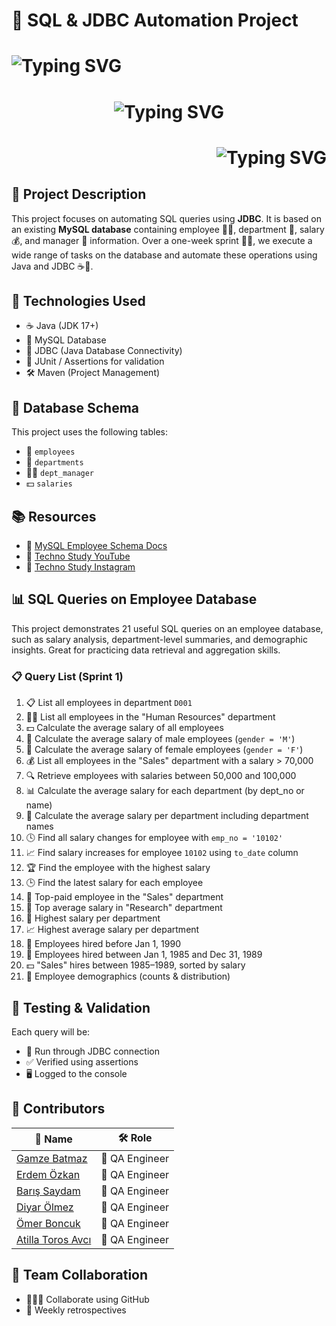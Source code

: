 # 🚀 SQL & JDBC Automation Project



<h1 align="left">
            <img src="https://readme-typing-svg.herokuapp.com?font=Courier+New&size=28&duration=3000&pause=1000&color=26A69A&center=true&vCenter=true&width=720&lines=📘+Seamless+Java+%2B+SQL+Integration;💡+Query%2C+Code%2C+Automate%2C+Test;🧑‍💻+Java+Based+Database+Workflows" alt="Typing SVG" />
</h1>
<h1 align="center">
  <img src="https://readme-typing-svg.herokuapp.com?font=Fira+Code&size=28&duration=3000&pause=1000&color=40C4FF&center=true&vCenter=true&width=750&lines=🚀+MySQL+%2B+JDBC+Automation+Project;📡+Database+Interaction+via+Java;🧪+Structured+Testing+%26+SQL+Execution" alt="Typing SVG" />
</h1>
<h1 align="right">
            <img src="https://readme-typing-svg.herokuapp.com?font=Source+Code+Pro&size=26&duration=3000&pause=1000&color=FFB300&center=true&vCenter=true&width=750&lines=🏁+Agile+Sprint+Challenge;📌+21%2B+SQL+Tasks+Automated;🧪+Validated+%26+Tested+via+JDBC;💼+Team-Based+Dev+Workflow" alt="Typing SVG" />
</h1>




## 📌 Project Description

This project focuses on automating SQL queries using **JDBC**. It is based on an existing **MySQL database** containing employee 👩‍💼, department 🏢, salary 💰, and manager 👔 information. Over a one-week sprint 🏃‍♂️, we execute a wide range of tasks on the database and automate these operations using Java and JDBC ☕🔌.


## 🔧 Technologies Used

- ☕ Java (JDK 17+)
- 💾 MySQL Database
- 🔌 JDBC (Java Database Connectivity)
- 🧪 JUnit / Assertions for validation
- 🛠 Maven (Project Management)

## 🧩 Database Schema

This project uses the following tables:
- 👥 `employees`
- 🏬 `departments`
- 👨‍💼 `dept_manager`
- 💵 `salaries`

## 📚 Resources

- 📘 [MySQL Employee Schema Docs](https://dev.mysql.com/doc/employee/en/sakila-structure.html)
- 🎥 [Techno Study YouTube](https://www.youtube.com/@Techno_Study)
- 📸 [Techno Study Instagram](https://www.instagram.com/techno.study/)

## 📊 SQL Queries on Employee Database
This project demonstrates 21 useful SQL queries on an employee database, such as salary analysis, department-level summaries, and demographic insights. Great for practicing data retrieval and aggregation skills.

### 📋 Query List (Sprint 1)

1. 📋 List all employees in department `D001`  
2. 🧑‍💼 List all employees in the "Human Resources" department  
3. 💵 Calculate the average salary of all employees  
4. 👨 Calculate the average salary of male employees (`gender = 'M'`)  
5. 👩 Calculate the average salary of female employees (`gender = 'F'`)  
6. 💰 List all employees in the "Sales" department with a salary > 70,000  
7. 🔍 Retrieve employees with salaries between 50,000 and 100,000  
8. 📊 Calculate the average salary for each department (by dept_no or name)  
9. 🏢 Calculate the average salary per department including department names  
10. 🕓 Find all salary changes for employee with `emp_no = '10102'`  
11. 📈 Find salary increases for employee `10102` using `to_date` column  
12. 🏆 Find the employee with the highest salary  
13. 🕒 Find the latest salary for each employee  
14. 🥇 Top-paid employee in the "Sales" department  
15. 🔬 Top average salary in "Research" department  
16. 💼 Highest salary per department  
17. 📈 Highest average salary per department  
18. 📅 Employees hired before Jan 1, 1990  
19. 📅 Employees hired between Jan 1, 1985 and Dec 31, 1989  
20. 💵 "Sales" hires between 1985–1989, sorted by salary  
21. 👥 Employee demographics (counts & distribution)

## 🧪 Testing & Validation

Each query will be:

- 🔌 Run through JDBC connection
- ✅ Verified using assertions
- 🖥️ Logged to the console




## 👥 Contributors

| 👤 Name                                                  | 🛠️ Role             |
|----------------------------------------------------------|---------------------|
| [Gamze Batmaz](https://github.com/GAMZE3845)             | 🧪 QA Engineer       |
| [Erdem Özkan](https://github.com/ErdemOzkann)            | 🧪 QA Engineer       |
| [Barış Saydam](https://github.com/BarisSaydam)           | 🧪 QA Engineer       |
| [Diyar Ölmez](https://github.com/diyarolmezz)            | 🧪 QA Engineer       |
| [Ömer Boncuk](https://github.com/OmerBoncuk)             | 🧪 QA Engineer       |
| [Atilla Toros Avcı](https://github.com/AtillaTorosAvci)  | 🧪 QA Engineer       |

## 🤝 Team Collaboration

- 🧑‍🤝‍🧑 Collaborate using GitHub
- 📅 Weekly retrospectives
